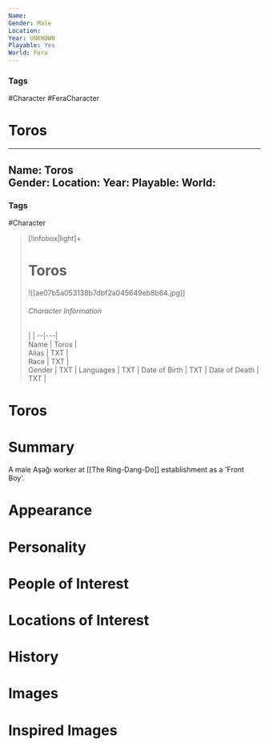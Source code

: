 ```yaml
---
Name: 
Gender: Male
Location: 
Year: UNKNOWN
Playable: Yes
World: Fera
---
```


### Tags
#Character #FeraCharacter 
# Toros
---
Name: Toros  
Gender: 
Location: 
Year: 
Playable:
World: 
---

### Tags
#Character 

> [!infobox|light]+  
> # Toros  
> ![[ae07b5a053138b7dbf2a045649eb8b64.jpg]]
> ###### Character Information
>  |   |
> --|---|  
> Name | Toros |  
> Alias | TXT |  
> Race | TXT |  
> Gender | TXT |
> Languages | TXT |
> Date of Birth | TXT |
> Date of Death | TXT |

# Toros

# Summary
A male Aşağı worker at [[The Ring-Dang-Do]] establishment as a 'Front Boy'.
# Appearance

# Personality

# People of Interest

# Locations of Interest

# History

# Images

# Inspired Images
